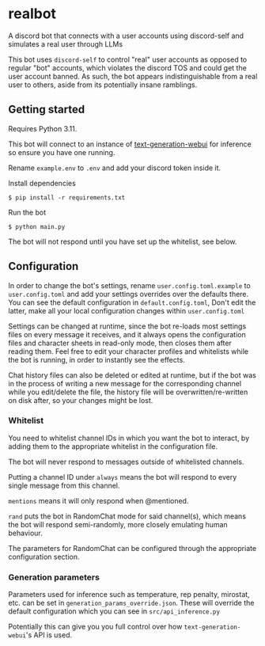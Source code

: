 # realbot
A discord bot that connects with a user accounts using discord-self and simulates a real user through LLMs

This bot uses `discord-self` to control "real" user accounts as opposed to regular "bot" accounts, which violates the discord TOS and could get the user account banned.
As such, the bot appears indistinguishable from a real user to others, aside from its potentially insane ramblings.

## Getting started
Requires Python 3.11.

This bot will connect to an instance of [text-generation-webui](https://github.com/oobabooga/text-generation-webui) for inference so ensure you have one running.

Rename `example.env` to `.env` and add your discord token inside it.

Install dependencies
```
$ pip install -r requirements.txt
```

Run the bot
```
$ python main.py
```
The bot will not respond until you have set up the whitelist, see below.

## Configuration
In order to change the bot's settings, rename `user.config.toml.example` to `user.config.toml` and add your settings overrides over the defaults there. You can see the default configuration in `default.config.toml`,
Don't edit the latter, make all your local configuration changes within `user.config.toml`

Settings can be changed at runtime, since the bot re-loads most settings files on every message it receives, and it always opens the configuration files and character sheets in read-only mode, then closes them after reading them.
Feel free to edit your character profiles and whitelists while the bot is running, in order to instantly see the effects.

Chat history files can also be deleted or edited at runtime, but if the bot was in the process of writing a new message for the corresponding channel while you edit/delete the file, the history file will be overwritten/re-written on disk after, so your changes might be lost.

### Whitelist
You need to whitelist channel IDs in which you want the bot to interact, by adding them to the appropriate whitelist in the configuration file.

The bot will never respond to messages outside of whitelisted channels.

Putting a channel ID under `always` means the bot will respond to every single message from this channel.

`mentions` means it will only respond when @mentioned.

`rand` puts the bot in RandomChat mode for said channel(s), which means the bot will respond semi-randomly, more closely emulating human behaviour.

The parameters for RandomChat can be configured through the appropriate configuration section.

### Generation parameters
Parameters used for inference such as temperature, rep penalty, mirostat, etc. can be set in `generation_params_override.json`.
These will override the default configuration which you can see in `src/api_inference.py`

Potentially this can give you you full control over how `text-generation-webui`'s API is used.
